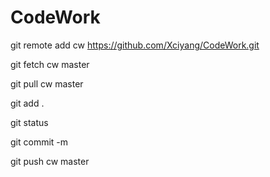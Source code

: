 # CodeWork

git remote add cw https://github.com/Xciyang/CodeWork.git

git fetch cw master

git pull cw master

git add .

git status

git commit -m 

git push cw master
